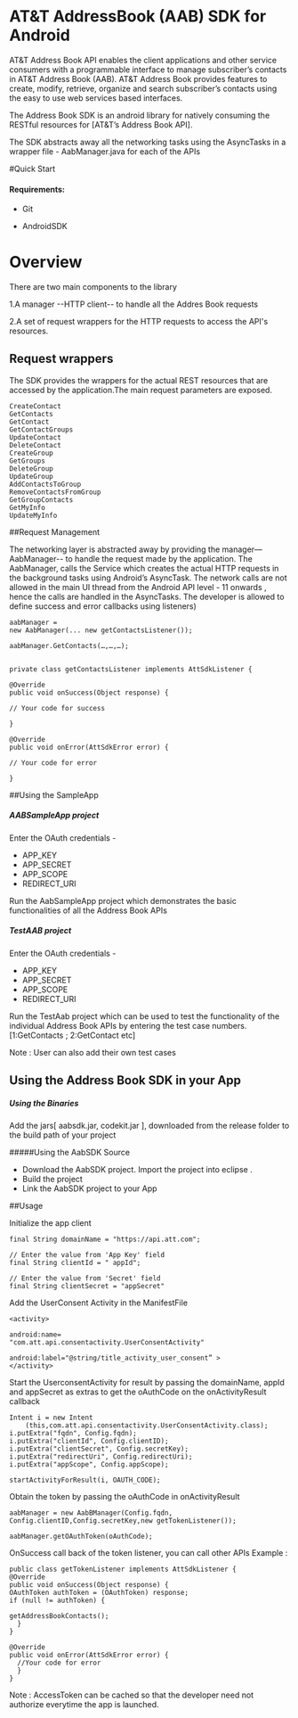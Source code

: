 # AT&T AddressBook (AAB) SDK for Android

AT&T Address Book API enables the client applications and other service consumers with a programmable interface to manage subscriber’s contacts in AT&T Address Book (AAB). AT&T Address Book provides features to create, modify, retrieve, organize and search subscriber’s contacts using the easy to use web services based interfaces.

The Address Book  SDK is an android library for natively consuming the RESTful resources for [AT&T’s Address Book API]. 

The SDK abstracts away all the networking tasks using the AsyncTasks in a wrapper file - AabManager.java  for each of the APIs 
 
#Quick Start

#### Requirements:
 
* Git
	
* AndroidSDK
 
# Overview 

There are two main components to the library 

1.A manager --HTTP client-- to handle all the Addres Book requests

2.A set of request wrappers for the HTTP requests to access the API's resources.

## Request wrappers
 
The SDK provides the wrappers for the actual REST resources that are accessed by the application.The main request parameters are exposed.

	
	CreateContact
	GetContacts
	GetContact
	GetContactGroups
	UpdateContact
	DeleteContact
	CreateGroup
	GetGroups
	DeleteGroup
	UpdateGroup
	AddContactsToGroup
	RemoveContactsFromGroup
	GetGroupContacts
	GetMyInfo
	UpdateMyInfo
	
##Request Management
 
The networking layer is abstracted away by providing the manager—AabManager-- to handle the request made by the application. The AabManager, calls the Service which creates the actual HTTP requests in the background tasks using Android’s AsyncTask. The network calls are not allowed in the main UI thread from the Android API level - 11 onwards , hence the calls are handled in the AsyncTasks.  The developer is allowed  to define success and error callbacks using listeners)
	
	aabManager = 
	new AabManager(... new getContactsListener());
	
	aabManager.GetContacts(…,…,…);
	

	private class getContactsListener implements AttSdkListener {
 
	@Override
	public void onSuccess(Object response) {
 
	// Your code for success
	 
	}
 
	@Override
	public void onError(AttSdkError error) {
 
	// Your code for error
 
	}
	

##Using the SampleApp
 
##### AABSampleApp project 
 
Enter the OAuth credentials -
 
 * APP_KEY 
 * APP_SECRET 
 * APP_SCOPE
 * REDIRECT_URI
 
Run the AabSampleApp project which demonstrates the basic functionalities of all the Address Book APIs

##### TestAAB project

Enter the OAuth credentials -
 
 * APP_KEY 
 * APP_SECRET 
 * APP_SCOPE
 * REDIRECT_URI

 
Run the TestAab project which can be used to test the functionality of the individual Address Book APIs by entering the test case numbers.[1:GetContacts ; 2:GetContact etc]

Note : User can also add their own test cases 
 
 
## Using the Address Book SDK in your App

##### Using the Binaries 

Add the jars[ aabsdk.jar, codekit.jar ], downloaded from the release folder to the build path of your project

#####Using the AabSDK Source

* Download the AabSDK project. Import the project into eclipse .
* Build the project
* Link the AabSDK project to your App


##Usage
 
Initialize the app client
 
 	final String domainName = "https://api.att.com";
 
	// Enter the value from 'App Key' field
	final String clientId = " appId";
 
	// Enter the value from 'Secret' field
	final String clientSecret = "appSecret"
	
Add the UserConsent Activity in the ManifestFile

	<activity>	
	
	android:name=
	"com.att.api.consentactivity.UserConsentActivity"
	
 	android:label="@string/title_activity_user_consent” >
    </activity>
    
 Start the UserconsentActivity for result by passing the domainName, appId and appSecret as extras to get the oAuthCode on the onActivityResult callback
 
 	Intent i = new Intent
		(this,com.att.api.consentactivity.UserConsentActivity.class);
	i.putExtra("fqdn", Config.fqdn);
	i.putExtra("clientId", Config.clientID);
	i.putExtra("clientSecret", Config.secretKey);
	i.putExtra("redirectUri", Config.redirectUri);
	i.putExtra("appScope", Config.appScope);
           
	startActivityForResult(i, OAUTH_CODE);
	

Obtain the token by passing the oAuthCode in onActivityResult

	aabManager = new AabBManager(Config.fqdn, Config.clientID,Config.secretKey,new getTokenListener());
	
	aabManager.getOAuthToken(oAuthCode);
	
OnSuccess call back of the token listener, you can call other APIs
Example :

	public class getTokenListener implements AttSdkListener {
	@Override
	public void onSuccess(Object response) {
	OAuthToken authToken = (OAuthToken) response;
	if (null != authToken) {
 
	getAddressBookContacts();
      }
	}
 
	@Override
	public void onError(AttSdkError error) {
      //Your code for error        
      }
	}    
	
Note : AccessToken can be cached so that the developer need not authorize everytime the app is launched.      
 	